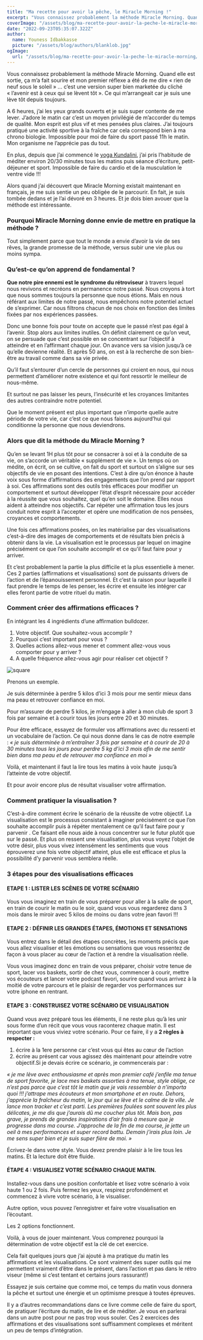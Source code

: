 ```yaml
---
title: "Ma recette pour avoir la pêche, le Miracle Morning !"
excerpt: "Vous connaissez probablement la méthode Miracle Morning. Quand elle est sortie, ça m’a fait sourire et mon premier réflexe a été de me dire « rien de neuf sous le soleil » … c’est une version super bien marketée du cliché « l’avenir est à ceux qui se lèvent tôt ». Ce qui m’arrangeait car je suis une lève tôt depuis toujours."
coverImage: "/assets/blog/ma-recette-pour-avoir-la-peche-le-miracle-morning/cover.webp"
date: "2022-09-23T05:35:07.322Z"
author:
  name: Youness Idbakkasse
  picture: "/assets/blog/authors/blanklob.jpg"
ogImage:
  url: "/assets/blog/ma-recette-pour-avoir-la-peche-le-miracle-morning/cover.webp"
---
```


Vous connaissez probablement la méthode Miracle Morning. Quand elle est sortie, ça m’a fait sourire et mon premier réflexe a été de me dire « rien de neuf sous le soleil » … c’est une version super bien marketée du cliché « l’avenir est à ceux qui se lèvent tôt ». Ce qui m’arrangeait car je suis une lève tôt depuis toujours.

A 6 heures, j’ai les yeux grands ouverts et je suis super contente de me lever. J’adore le matin car c’est un moyen privilégié de m’accorder du temps de qualité. Mon esprit est plus vif et mes pensées plus claires. J’ai toujours pratiqué une activité sportive à la fraîche car cela correspond bien à ma chrono biologie. Impossible pour moi de faire du sport passé 11h le matin. Mon organisme ne l’apprécie pas du tout.

En plus, depuis que j’ai commencé le [yoga Kundalini](https://natachadzikowski.com/avant-tout-se-faire-du-bien/), j’ai pris l’habitude de méditer environ 20/30 minutes tous les matins puis séance d’écriture, petit-déjeuner et sport. Impossible de faire du cardio et de la musculation le ventre vide !!!

Alors quand j’ai découvert que Miracle Morning existait maintenant en français, je me suis sentie un peu obligée de le parcourir. En fait, je suis tombée dedans et je l’ai dévoré en 3 heures. Et je dois bien avouer que la méthode est intéressante.

### Pourquoi Miracle Morning donne envie de mettre en pratique la méthode ?

Tout simplement parce que tout le monde a envie d’avoir la vie de ses rêves, la grande promesse de la méthode, versus subir une vie plus ou moins sympa.

### Qu’est-ce qu’on apprend de fondamental ?

**Que notre pire ennemi est le syndrome du rétroviseur** à travers lequel nous revivons et recréons en permanence notre passé. Nous croyons à tort que nous sommes toujours la personne que nous étions. Mais en nous référant aux limites de notre passé, nous empêchons notre potentiel actuel de s’exprimer. Car nous filtrons chacun de nos choix en fonction des limites fixées par nos expériences passées.

Donc une bonne fois pour toute on accepte que le passé n’est pas égal à l’avenir. Stop alors aux limites inutiles. On définit clairement ce qu’on veut, on se persuade que c’est possible en se concentrant sur l’objectif à atteindre et en l’affirmant chaque jour. On avance vers sa vision jusqu’à ce qu’elle devienne réalité. Et après 50 ans, on est à la recherche de son bien-être au travail comme dans sa vie privée.

Qu’il faut s’entourer d’un cercle de personnes qui croient en nous, qui nous permettent d’améliorer notre existence et qui font ressortir le meilleur de nous-même.

Et surtout ne pas laisser les peurs, l’insécurité et les croyances limitantes des autres contraindre notre potentiel.

Que le moment présent est plus important que n’importe quelle autre période de votre vie, car c’est ce que nous faisons aujourd’hui qui conditionne la personne que nous deviendrons.

### Alors que dit la méthode du Miracle Morning ?

Qu’en se levant 1H plus tôt pour se consacrer à soi et à la conduite de sa vie, on s’accorde un véritable « supplément de vie ». Un temps où on médite, on écrit, on se cultive, on fait du sport et surtout on s’aligne sur ses objectifs de vie en posant des intentions. C’est à dire qu’on énonce à haute voix sous forme d’affirmations des engagements que l’on prend par rapport à soi. Ces affirmations sont des outils très efficaces pour modifier un comportement et surtout développer l’état d’esprit nécessaire pour accéder à la réussite que vous souhaitez, quel qu’en soit le domaine. Elles nous aident à atteindre nos objectifs. Car répéter une affirmation tous les jours conduit notre esprit à l’accepter et opère une modification de nos pensées, croyances et comportements.

Une fois ces affirmations posées, on les matérialise par des visualisations c’est-à-dire des images de comportements et de résultats bien précis à obtenir dans la vie. La visualisation est le processus par lequel on imagine précisément ce que l’on souhaite accomplir et ce qu’il faut faire pour y arriver.

Et c’est probablement la partie la plus difficile et la plus essentielle à mener. Ces 2 parties (affirmations et visualisations) sont de puissants drivers de l’action et de l’épanouissement personnel. Et c’est la raison pour laquelle il faut prendre le temps de les penser, les écrire et ensuite les intégrer car elles feront partie de votre rituel du matin.

### Comment créer des affirmations efficaces ?

En intégrant les 4 ingrédients d’une affirmation bulldozer.

1.  Votre objectif. Que souhaitez-vous accomplir ?
2.  Pourquoi c’est important pour vous ?
3.  Quelles actions allez-vous mener et comment allez-vous vous comporter pour y arriver ?
4.  A quelle fréquence allez-vous agir pour réaliser cet objectif ?

![square](https://s3.us-west-2.amazonaws.com/secure.notion-static.com/f9d1b619-cf17-49ec-946e-4db16b7056ec/ezgif.com-gif-maker.gif?X-Amz-Algorithm=AWS4-HMAC-SHA256&X-Amz-Content-Sha256=UNSIGNED-PAYLOAD&X-Amz-Credential=AKIAT73L2G45EIPT3X45%2F20221118%2Fus-west-2%2Fs3%2Faws4_request&X-Amz-Date=20221118T123840Z&X-Amz-Expires=86400&X-Amz-Signature=882e88ca281a5abc4caa4b5bc2a09632a387d7f9af2d361042341f89691d8197&X-Amz-SignedHeaders=host&x-id=GetObject)

Prenons un exemple.

Je suis déterminée à perdre 5 kilos d’ici 3 mois pour me sentir mieux dans ma peau et retrouver confiance en moi.

Pour m’assurer de perdre 5 kilos, je m’engage à aller à mon club de sport 3 fois par semaine et à courir tous les jours entre 20 et 30 minutes.

Pour être efficace, essayez de formuler vos affirmations avec du ressenti et un vocabulaire de l’action. Ce qui nous donne dans le cas de notre exemple : _« je suis déterminée à m’entraîner 3 fois par semaine et à courir de 20 à 30 minutes tous les jours pour perdre 5 kg d’ici 3 mois afin de me sentir bien dans ma peau et de retrouver ma confiance en moi »_

Voilà, et maintenant il faut la lire tous les matins à voix haute  jusqu’à l’atteinte de votre objectif.

Et pour avoir encore plus de résultat visualiser votre affirmation.

### Comment pratiquer la visualisation ?

C’est-à-dire comment écrire le scénario de la réussite de votre objectif. La visualisation est le processus consistant à imaginer précisément ce que l’on souhaite accomplir puis à répéter mentalement ce qu’il faut faire pour y parvenir . Ce faisant elle nous aide à nous concentrer sur le futur plutôt que sur le passé. Et plus on ressent une visualisation, plus vous voyez l’objet de votre désir, plus vous vivez intensément les sentiments que vous éprouverez une fois votre objectif atteint, plus elle est efficace et plus la possibilité d’y parvenir vous semblera réelle.

### 3 étapes pour des visualisations efficaces

#### ETAPE 1 : LISTER LES SCÈNES DE VOTRE SCÉNARIO

Vous vous imaginez en train de vous préparer pour aller à la salle de sport, en train de courir le matin ou le soir, quand vous vous regarderez dans 3 mois dans le miroir avec 5 kilos de moins ou dans votre jean favori !!!

#### ETAPE 2 : DÉFINIR LES GRANDES ÉTAPES, ÉMOTIONS ET SENSATIONS

Vous entrez dans le détail des étapes concrètes, les moments précis que vous allez visualiser et les émotions ou sensations que vous ressentez de façon à vous placer au cœur de l’action et à rendre la visualisation réelle.

Vous vous imaginez donc en train de vous préparer, choisir votre tenue de sport, lacer vos baskets, sortir de chez vous, commencer à courir, mettre vos écouteurs et lancer votre podcast favori, sourire quand vous arrivez à la moitié de votre parcours et le plaisir de regarder vos performances sur votre iphone en rentrant.

#### ETAPE 3 : CONSTRUISEZ VOTRE SCÉNARIO DE VISUALISATION

Quand vous avez préparé tous les éléments, il ne reste plus qu’à les unir sous forme d’un récit que vous vous raconterez chaque matin. Il est important que vous viviez votre scénario. Pour ce faire, il y a **2 règles à respecter :**

1.  écrire à la 1ere personne car c’est vous qui êtes au cœur de l’action
2.  écrire au présent car vous agissez dès maintenant pour atteindre votre objectif.Si je devais écrire ce scénario, je commencerais par :

_« je me lève avec enthousiasme et après mon premier café j’enfile ma tenue de sport favorite, je lace mes baskets assorties à ma tenue, style oblige, ce n’est pas parce que c’est tôt le matin que je vais ressembler à n’importa quoi !!! j’attrape mes écouteurs et mon smartphone et en route. Dehors, j’apprécie la fraîcheur du matin, le jour qui se lève et le calme de la ville. Je lance mon tracker et c’est parti. Les premières foulées sont souvent les plus délicates, je me dis que j’aurais dû me coucher plus tôt. Mais bon, pas grave, je prends de grandes inspirations d’air frais à mesure que je progresse dans ma course. J’approche de la fin de ma course, je jette un oeil à mes performances et super record battu. Demain j’irais plus loin. Je me sens super bien et je suis super fière de moi. »_

Écrivez-le dans votre style. Vous devez prendre plaisir à le lire tous les matins. Et la lecture doit être fluide.

#### ÉTAPE 4 : VISUALISEZ VOTRE SCÉNARIO CHAQUE MATIN.

Installez-vous dans une position confortable et lisez votre scénario à voix haute 1 ou 2 fois. Puis fermez les yeux, respirez profondément et commencez à vivre votre scénario, à le visualiser.

Autre option, vous pouvez l’enregistrer et faire votre visualisation en l’écoutant.

Les 2 options fonctionnent.

Voilà, à vous de jouer maintenant. Vous comprenez pourquoi la détermination de votre objectif est la clé de cet exercice.

Cela fait quelques jours que j’ai ajouté à ma pratique du matin les affirmations et les visualisations. Ce sont vraiment des super outils qui me permettent vraiment d’être dans le présent, dans l’action et pas dans le rétro viseur (même si c’est tentant et certains jours rassurant!)

Essayez je suis certaine que comme moi, ce temps du matin vous donnera la pêche et surtout une énergie et un optimisme presque à toutes épreuves.

Il y a d’autres recommandations dans ce livre comme celle de faire du sport, de pratiquer l’écriture du matin, de lire et de méditer. Je vous en parlerai dans un autre post pour ne pas trop vous souler. Ces 2 exercices des affirmations et des visualisations sont suffisamment complexes et méritent un peu de temps d’intégration.
